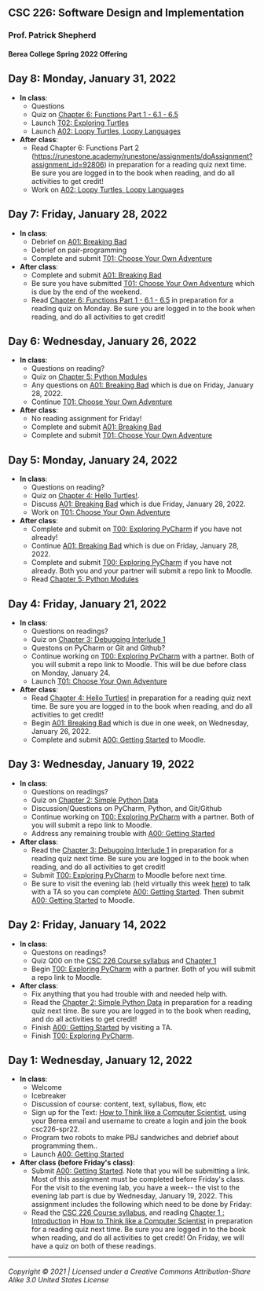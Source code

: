 ## CSC 226: Software Design and Implementation
### Prof. Patrick Shepherd
#### Berea College Spring 2022 Offering

## Day 8: Monday, January 31, 2022
  - **In class**:
    - Questions
    - Quiz on [Chapter 6: Functions Part 1 - 6.1 - 6.5](https://runestone.academy/runestone/assignments/doAssignment?assignment_id=94781)
    - Launch [T02: Exploring Turtles](https://docs.google.com/document/d/1P0_U0gn-zjv4nThEpxBLyN3fhylVuNWMIXKJ-U8A7kE/edit?usp=sharing)
    - Launch [A02: Loopy Turtles, Loopy Languages](https://docs.google.com/document/d/1367acHcLAca16eDXqJK59-CHEZJmeX99aUgVO4RtMgc/edit?usp=sharing)
 - **After class**:
   -  Read Chapter 6: Functions Part 2 (https://runestone.academy/runestone/assignments/doAssignment?assignment_id=92806) in preparation for a reading quiz next time. Be sure you are logged in to the book when reading, and do all activities to get credit!
   -  Work on [A02: Loopy Turtles, Loopy Languages](https://docs.google.com/document/d/1367acHcLAca16eDXqJK59-CHEZJmeX99aUgVO4RtMgc/edit?usp=sharing)

## Day 7: Friday, January 28, 2022
  - **In class**:
    - Debrief on [A01: Breaking Bad](https://docs.google.com/document/d/1mnO3oXpShe57H_1Y7sPUCFs_QCdvpverC3nq0zx9Hrc/edit?usp=sharing)
    - Debrief on pair-programming
    - Complete and submit [T01: Choose Your Own Adventure](https://docs.google.com/document/d/1AZJpNvSpspYlsoxMhKfhtsQWEMaaMpIN49b91R0-Pzs/edit?usp=sharing)
  - **After class**:
    - Complete and submit [A01: Breaking Bad](https://docs.google.com/document/d/1mnO3oXpShe57H_1Y7sPUCFs_QCdvpverC3nq0zx9Hrc/edit?usp=sharing)
    - Be sure you have submitted [T01: Choose Your Own Adventure](https://docs.google.com/document/d/1AZJpNvSpspYlsoxMhKfhtsQWEMaaMpIN49b91R0-Pzs/edit?usp=sharing) which is due by the end of the weekend.
    - Read [Chapter 6: Functions Part 1 - 6.1 - 6.5](https://runestone.academy/runestone/assignments/doAssignment?assignment_id=94602) in preparation for a reading quiz on Monday. Be sure you are logged in to the book when reading, and do all activities to get credit!

## Day 6: Wednesday, January 26, 2022
  - **In class**:
    - Questions on reading?
    - Quiz on [Chapter 5: Python Modules](https://runestone.academy/runestone/assignments/doAssignment?assignment_id=93865)
    - Any questions on [A01: Breaking Bad](https://docs.google.com/document/d/1mnO3oXpShe57H_1Y7sPUCFs_QCdvpverC3nq0zx9Hrc/edit?usp=sharing) which is due on Friday, January 28, 2022.
    - Continue [T01: Choose Your Own Adventure](https://docs.google.com/document/d/1AZJpNvSpspYlsoxMhKfhtsQWEMaaMpIN49b91R0-Pzs/edit?usp=sharing)
  - **After class**:
    - No reading assignment for Friday!
    - Complete and submit [A01: Breaking Bad](https://docs.google.com/document/d/1mnO3oXpShe57H_1Y7sPUCFs_QCdvpverC3nq0zx9Hrc/edit?usp=sharing)
    - Complete and submit [T01: Choose Your Own Adventure](https://docs.google.com/document/d/1AZJpNvSpspYlsoxMhKfhtsQWEMaaMpIN49b91R0-Pzs/edit?usp=sharing)

## Day 5: Monday, January 24, 2022
  - **In class**:
    - Questions on reading?
    - Quiz on [Chapter 4: Hello Turtles!](https://runestone.academy/runestone/assignments/doAssignment?assignment_id=93529).
    - Discuss [A01: Breaking Bad](https://docs.google.com/document/d/1mnO3oXpShe57H_1Y7sPUCFs_QCdvpverC3nq0zx9Hrc/edit?usp=sharing) which is due Friday, January 28, 2022.
    - Work on [T01: Choose Your Own Adventure](https://docs.google.com/document/d/1AZJpNvSpspYlsoxMhKfhtsQWEMaaMpIN49b91R0-Pzs/edit?usp=sharing)
  - **After class**:
    - Complete and submit on [T00: Exploring PyCharm](https://docs.google.com/document/d/1mUR6j6YwkDSgMdMYBHde6X5avhh_fS7CFcgen8bD2wk/edit?usp=sharing) if you have not already!
    - Continue [A01: Breaking Bad](https://docs.google.com/document/d/1mnO3oXpShe57H_1Y7sPUCFs_QCdvpverC3nq0zx9Hrc/edit?usp=sharing) which is due on Friday, January 28, 2022.
    - Complete and submit [T00: Exploring PyCharm](https://docs.google.com/document/d/1cXdActfgB6wWmyJozWNgM_-ZfSDTWQw4fFVXYRufQlI/edit?usp=sharing) if you have not already. Both you and your partner will submit a repo link to Moodle.
    - Read [Chapter 5: Python Modules](https://runestone.academy/runestone/assignments/doAssignment?assignment_id=93865)

## Day 4: Friday, January 21, 2022
  - **In class**:
    - Questions on readings?
    - Quiz on [Chapter 3: Debugging Interlude 1](https://runestone.academy/assignments/doAssignment?assignment_id=93310)
    - Questons on PyCharm or Git and Github?
    - Continue working on [T00: Exploring PyCharm](https://docs.google.com/document/d/1mUR6j6YwkDSgMdMYBHde6X5avhh_fS7CFcgen8bD2wk/edit?usp=sharing) with a partner. Both of you will submit a repo link to Moodle. This will be due before class on Monday, January 24.
    - Launch [T01: Choose Your Own Adventure](https://docs.google.com/document/d/1AZJpNvSpspYlsoxMhKfhtsQWEMaaMpIN49b91R0-Pzs/edit?usp=sharing)
  - **After class**:
    - Read [Chapter 4: Hello Turtles!](https://runestone.academy/runestone/assignments/doAssignment?assignment_id=93529) in preparation for a reading quiz next time. Be sure you are logged in to the book when reading, and do all activities to get credit!
    - Begin [A01: Breaking Bad](https://docs.google.com/document/d/1mnO3oXpShe57H_1Y7sPUCFs_QCdvpverC3nq0zx9Hrc/edit?usp=sharing) which is due in one week, on Wednesday, January 26, 2022.
    - Complete and submit [A00: Getting Started](https://docs.google.com/document/d/13beZR-yPKMbT8bX35e9uBcf00g-joH1NCCkRoAKGKGM/edit?usp=sharing) to Moodle.

## Day 3: Wednesday, January 19, 2022
  - **In class**:
    - Questions on readings?
    - Quiz on [Chapter 2: Simple Python Data](https://runestone.academy/assignments/doAssignment?assignment_id=92806)
    - Discussion/Questions on PyCharm, Python, and Git/Github
    - Continue working on [T00: Exploring PyCharm](https://docs.google.com/document/d/1mUR6j6YwkDSgMdMYBHde6X5avhh_fS7CFcgen8bD2wk/edit?usp=sharing) with a partner. Both of you will submit a repo link to Moodle.
    - Address any remaining trouble with [A00: Getting Started](https://docs.google.com/document/d/13beZR-yPKMbT8bX35e9uBcf00g-joH1NCCkRoAKGKGM/edit?usp=sharing)
  - **After class**:
    - Read the [Chapter 3: Debugging Interlude 1](https://runestone.academy/assignments/doAssignment?assignment_id=93310) in preparation for a reading quiz next time. Be sure you are logged in to the book when reading, and do all activities to get credit!
    - Submit [T00: Exploring PyCharm](https://docs.google.com/document/d/1mUR6j6YwkDSgMdMYBHde6X5avhh_fS7CFcgen8bD2wk/edit?usp=sharing) to Moodle before next time.
    - Be sure to visit the evening lab (held virtually this week [here](https://berea.zoom.us/j/94626588259)) to talk with a TA so you can complete [A00: Getting Started](https://docs.google.com/document/d/13beZR-yPKMbT8bX35e9uBcf00g-joH1NCCkRoAKGKGM/edit?usp=sharing). Then submit [A00: Getting Started](https://docs.google.com/document/d/13beZR-yPKMbT8bX35e9uBcf00g-joH1NCCkRoAKGKGM/edit?usp=sharing) to Moodle.

## Day 2: Friday, January 14, 2022
  - **In class**:
    - Questons on readings?
    - Quiz Q00 on the [CSC 226 Course syllabus](https://docs.google.com/document/d/1ffcIRpCRh4acwO2PC3BQESf8XvPKJGvBzGAb9pJELgM/edit?usp=sharing) and [Chapter 1](https://runestone.academy/assignments/doAssignment?assignment_id=92454)  
    - Begin [T00: Exploring PyCharm](https://docs.google.com/document/d/1mUR6j6YwkDSgMdMYBHde6X5avhh_fS7CFcgen8bD2wk/edit?usp=sharing) with a partner. Both of you will submit a repo link to Moodle.
  - **After class**:
    - Fix anything that you had trouble with and needed help with.
    - Read the [Chapter 2: Simple Python Data](https://runestone.academy/assignments/doAssignment?assignment_id=92806) in preparation for a reading quiz next time. Be sure you are logged in to the book when reading, and do all activities to get credit!
    - Finish [A00: Getting Started](https://docs.google.com/document/d/13beZR-yPKMbT8bX35e9uBcf00g-joH1NCCkRoAKGKGM/edit?usp=sharing) by visiting a TA.
    - Finish [T00: Exploring PyCharm](https://docs.google.com/document/d/1mUR6j6YwkDSgMdMYBHde6X5avhh_fS7CFcgen8bD2wk/edit?usp=sharing).

## Day 1: Wednesday, January 12, 2022
  - **In class**:
    - Welcome
    - Icebreaker
    - Discussion of course: content, text, syllabus, flow, etc
    - Sign up for the Text: [How to Think like a Computer Scientist](https://runestone.academy), using your Berea email and username to create a login and join the book csc226-spr22.
    - Program two robots to make PBJ sandwiches and debrief about programming them..
    - Launch [A00: Getting Started](https://docs.google.com/document/d/13beZR-yPKMbT8bX35e9uBcf00g-joH1NCCkRoAKGKGM/edit?usp=sharing)
  - **After class (before Friday's class)**:
    - Submit [A00: Getting Started](https://docs.google.com/document/d/13beZR-yPKMbT8bX35e9uBcf00g-joH1NCCkRoAKGKGM/edit?usp=sharing). Note that you will be submitting a link.  Most of this assignment must be completed before Friday's class. For the visit to the evening lab, you have a week-- the vist to the evening lab part is due by Wednesday, January 19, 2022. This assignment includes the following which need to be done by Friday:
    - Read the [CSC 226 Course syllabus](https://docs.google.com/document/d/1ffcIRpCRh4acwO2PC3BQESf8XvPKJGvBzGAb9pJELgM/edit?usp=sharing), and reading [Chapter 1 : Introduction](https://runestone.academy/assignments/doAssignment?assignment_id=92454) in [How to Think like a Computer Scientist](https://runestone.academy) in preparation for a reading quiz next time. Be sure you are logged in to the book when reading, and do all activities to get credit! On Friday, we will have a quiz on both of these readings. 
---

###### Copyright © 2021 | Licensed under a Creative Commons Attribution-Share Alike 3.0 United States License
